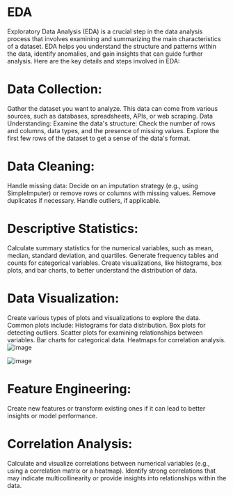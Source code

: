 # EDA
Exploratory Data Analysis (EDA) is a crucial step in the data analysis process that involves examining and summarizing the main characteristics of a dataset. EDA helps you understand the structure and patterns within the data, identify anomalies, and gain insights that can guide further analysis. Here are the key details and steps involved in EDA:

# Data Collection:
Gather the dataset you want to analyze. This data can come from various sources, such as databases, spreadsheets, APIs, or web scraping.
Data Understanding:
Examine the data's structure: Check the number of rows and columns, data types, and the presence of missing values.
Explore the first few rows of the dataset to get a sense of the data's format.

# Data Cleaning:
Handle missing data: Decide on an imputation strategy (e.g., using SimpleImputer) or remove rows or columns with missing values.
Remove duplicates if necessary.
Handle outliers, if applicable.

# Descriptive Statistics:
Calculate summary statistics for the numerical variables, such as mean, median, standard deviation, and quartiles.
Generate frequency tables and counts for categorical variables.
Create visualizations, like histograms, box plots, and bar charts, to better understand the distribution of data.
 
# Data Visualization:
Create various types of plots and visualizations to explore the data. Common plots include:
Histograms for data distribution.
Box plots for detecting outliers.
Scatter plots for examining relationships between variables.
Bar charts for categorical data.
Heatmaps for correlation analysis.
![image](https://github.com/chittettu/EDA-/assets/105189151/4acbdb80-7a74-481b-b00c-fe0f303aa478)

![image](https://github.com/chittettu/EDA-/assets/105189151/d9866a2c-cde6-4789-9119-96d787ceafc2)

# Feature Engineering:
Create new features or transform existing ones if it can lead to better insights or model performance.

# Correlation Analysis:
Calculate and visualize correlations between numerical variables (e.g., using a correlation matrix or a heatmap).
Identify strong correlations that may indicate multicollinearity or provide insights into relationships within the data.
